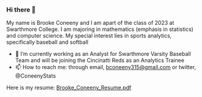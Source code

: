 ### Hi there 👋

My name is Brooke Coneeny and I am apart of the class of 2023 at Swarthmore College. 
I am majoring in mathematics (emphasis in statistics) and computer science.
My special interest lies in sports analytics, specifically baseball and softball 

- 🔭 I’m currently working as an Analyst for Swarthmore Varsity Baseball Team and will be joining the Cincinatti Reds as an Analytics Trainee
- 📫 How to reach me: through email, bconeeny315@gmail.com or twitter, @ConeenyStats

Here is my resume: 
[Brooke_Coneeny_Resume.pdf](https://github.com/brooke-coneeny/brooke-coneeny/files/9255293/Brooke_Coneeny_Resume.pdf)
